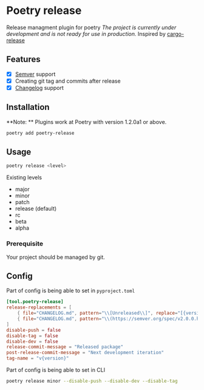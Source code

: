 # Poetry release

Release managment plugin for poetry
*The project is currently under development and is not ready for use in production.*
Inspired by [cargo-release](https://github.com/sunng87/cargo-release)

## Features
- [x] [Semver](https://semver.org/) support
- [x] Creating git tag and commits after release
- [x] [Changelog](https://keepachangelog.com/en/1.0.0/) support

## Installation
**Note: ** Plugins work at Poetry with version 1.2.0a1 or above.
```bash
poetry add poetry-release
```

## Usage
```bash
poetry release <level>
```
Existing levels
 - major
 - minor
 - patch
 - release (default)
 - rc
 - beta
 - alpha

### Prerequisite
Your project should be managed by git.

## Config
Part of config is being able to set in `pyproject.toml`
```toml
[tool.poetry-release]
release-replacements = [
    { file="CHANGELOG.md", pattern="\\[Unreleased\\]", replace="[{version}] - {date}" },
    { file="CHANGELOG.md", pattern="\\(https://semver.org/spec/v2.0.0.html\\).", replace="(https://semver.org/spec/v20.0.html).\n\n## [Unreleased]"},
]
disable-push = false
disable-tag = false
disable-dev = false
release-commit-message = "Released package"
post-release-commit-message = "Next development iteration"
tag-name = "v{version}"
```
Part of config is being able to set in CLI
```bash
poetry release minor --disable-push --disable-dev --disable-tag
```
